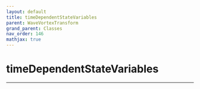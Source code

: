 ```yaml
---
layout: default
title: timeDependentStateVariables
parent: WaveVortexTransform
grand_parent: Classes
nav_order: 146
mathjax: true
---
```


#  timeDependentStateVariables




---

